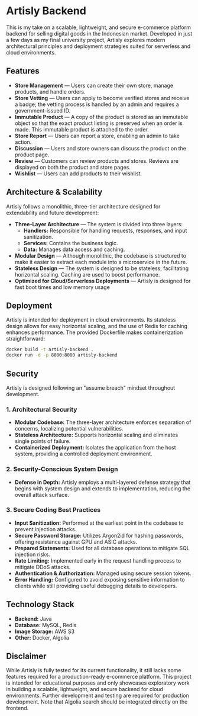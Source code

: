 # Artisly Backend

This is my take on a scalable, lightweight, and secure e-commerce platform backend for selling digital goods in the Indonesian market. Developed in just a few days as my final university project, Artisly explores modern architectural principles and deployment strategies suited for serverless and cloud environments.

## Features

- **Store Management** — Users can create their own store, manage products, and handle orders.
- **Store Vetting** — Users can apply to become verified stores and receive a badge; the vetting process is handled by an admin and requires a government-issued ID.
- **Immutable Product** — A copy of the product is stored as an immutable object so that the exact product listing is preserved when an order is made. This immutable product is attached to the order.
- **Store Report** — Users can report a store, enabling an admin to take action.
- **Discussion** — Users and store owners can discuss the product on the product page.
- **Review** — Customers can review products and stores. Reviews are displayed on both the product and store pages.
- **Wishlist** — Users can add products to their wishlist.

## Architecture & Scalability

Artisly follows a monolithic, three-tier architecture designed for extendability and future development:

- **Three-Layer Architecture** — The system is divided into three layers:
    - **Handlers:** Responsible for handling requests, responses, and input sanitization.
    - **Services:** Contains the business logic.
    - **Data:** Manages data access and caching.
- **Modular Design** — Although monolithic, the codebase is structured to make it easier to extract each module into a microservice in the future.
- **Stateless Design** — The system is designed to be stateless, facilitating horizontal scaling. Caching are used to boost performance.
- **Optimized for Cloud/Serverless Deployments** — Artisly is designed for fast boot times and low memory usage

## Deployment

Artisly is intended for deployment in cloud environments. Its stateless design allows for easy horizontal scaling, and the use of Redis for caching enhances performance. The provided Dockerfile makes containerization straightforward:

```bash
docker build -t artisly-backend .
docker run -d -p 8080:8080 artisly-backend
```

## Security

Artisly is designed following an "assume breach" mindset throughout development.

### 1. Architectural Security
- **Modular Codebase:** The three-layer architecture enforces separation of concerns, localizing potential vulnerabilities.
- **Stateless Architecture:** Supports horizontal scaling and eliminates single points of failure.
- **Containerized Deployment:** Isolates the application from the host system, providing a controlled deployment environment.

### 2. Security-Conscious System Design
- **Defense in Depth:** Artisly employs a multi-layered defense strategy that begins with system design and extends to implementation, reducing the overall attack surface.

### 3. Secure Coding Best Practices
- **Input Sanitization:** Performed at the earliest point in the codebase to prevent injection attacks.
- **Secure Password Storage:** Utilizes Argon2id for hashing passwords, offering resistance against GPU and ASIC attacks.
- **Prepared Statements:** Used for all database operations to mitigate SQL injection risks.
- **Rate Limiting:** Implemented early in the request handling process to mitigate DDoS attacks.
- **Authentication & Authorization:** Managed using secure session tokens.
- **Error Handling:** Configured to avoid exposing sensitive information to clients while still providing useful debugging details to developers.

## Technology Stack

- **Backend:** Java
- **Database:** MySQL, Redis
- **Image Storage:** AWS S3
- **Other:** Docker, Algolia

## Disclaimer

While Artisly is fully tested for its current functionality, it still lacks some features required for a production-ready e-commerce platform. This project is intended for educational purposes and only showcases exploratory work in building a scalable, lightweight, and secure backend for cloud environments. Further development and testing are required for production development. Note that Algolia search should be integrated directly on the frontend.